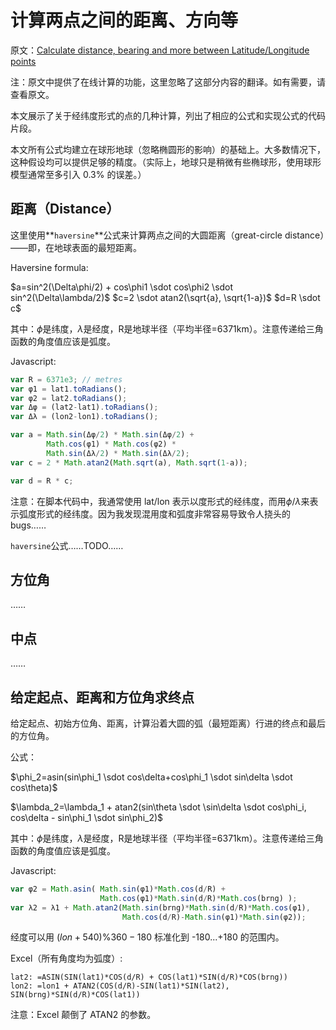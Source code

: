 # 计算两点之间的距离、方向等

原文：[Calculate distance, bearing and more between Latitude/Longitude points](https://www.movable-type.co.uk/scripts/latlong.html)

注：原文中提供了在线计算的功能，这里忽略了这部分内容的翻译。如有需要，请查看原文。

本文展示了关于经纬度形式的点的几种计算，列出了相应的公式和实现公式的代码片段。

本文所有公式均建立在球形地球（忽略椭圆形的影响）的基础上。大多数情况下，这种假设均可以提供足够的精度。（实际上，地球只是稍微有些椭球形，使用球形模型通常至多引入 0.3% 的误差。）

## 距离（Distance）

这里使用**`haversine`**公式来计算两点之间的大圆距离（great-circle distance）——即，在地球表面的最短距离。

Haversine formula:

$a=sin^2(\Delta\phi/2) + cos\phi1 \sdot cos\phi2 \sdot sin^2(\Delta\lambda/2)$
$c=2 \sdot atan2(\sqrt{a}, \sqrt{1-a})$
$d=R \sdot c$

其中：$\phi$是纬度，$\lambda$是经度，R是地球半径（平均半径=6371km）。注意传递给三角函数的角度值应该是弧度。

Javascript:

```javascript
var R = 6371e3; // metres
var φ1 = lat1.toRadians();
var φ2 = lat2.toRadians();
var Δφ = (lat2-lat1).toRadians();
var Δλ = (lon2-lon1).toRadians();

var a = Math.sin(Δφ/2) * Math.sin(Δφ/2) +
        Math.cos(φ1) * Math.cos(φ2) *
        Math.sin(Δλ/2) * Math.sin(Δλ/2);
var c = 2 * Math.atan2(Math.sqrt(a), Math.sqrt(1-a));

var d = R * c;
```

 注意：在脚本代码中，我通常使用 lat/lon 表示以度形式的经纬度，而用$\phi/\lambda$来表示弧度形式的经纬度。因为我发现混用度和弧度非常容易导致令人挠头的bugs……

`haversine`公式……TODO……



## 方位角

……

## 中点

……



## 给定起点、距离和方位角求终点

给定起点、初始方位角、距离，计算沿着大圆的弧（最短距离）行进的终点和最后的方位角。

公式：

$\phi_2=asin(sin\phi_1 \sdot cos\delta+cos\phi_1 \sdot sin\delta \sdot cos\theta)$

$\lambda_2=\lambda_1 + atan2(sin\theta \sdot \sin\delta \sdot cos\phi_i, cos\delta - sin\phi_1 \sdot sin\phi_2)$

其中：$\phi$是纬度，$\lambda$是经度，R是地球半径（平均半径=6371km）。注意传递给三角函数的角度值应该是弧度。

Javascript:

```javascript
var φ2 = Math.asin( Math.sin(φ1)*Math.cos(d/R) +
                    Math.cos(φ1)*Math.sin(d/R)*Math.cos(brng) );
var λ2 = λ1 + Math.atan2(Math.sin(brng)*Math.sin(d/R)*Math.cos(φ1),
                         Math.cos(d/R)-Math.sin(φ1)*Math.sin(φ2));
```

经度可以用 $(lon+540)\%360-180$ 标准化到 -180...+180 的范围内。

Excel（所有角度均为弧度）:
```vbscript
lat2: =ASIN(SIN(lat1)*COS(d/R) + COS(lat1)*SIN(d/R)*COS(brng))
lon2: =lon1 + ATAN2(COS(d/R)-SIN(lat1)*SIN(lat2), SIN(brng)*SIN(d/R)*COS(lat1)) 
```

注意：Excel 颠倒了 ATAN2 的参数。

